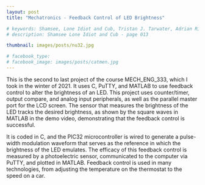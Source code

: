 ```yaml
---
layout: post
title: "Mechatronics - Feedback Control of LED Brightness"

# keywords: Shamsee, Lone Idiot and Cub, Tristan J. Tarwater, Adrian Ricker
# description: Shamsee Lone Idiot and Cub - page 013

thumbnail: images/posts/nu32.jpg

# facebook_type: 
# facebook_image: images/posts/catmen.jpg
---
```

This is the second to last project of the course MECH_ENG_333, which I took in the winter of 2021. It uses C, PuTTY, and MATLAB to use feedback control to alter the brightness of an LED. This project uses counter/timer, output compare, and analog input peripherals, as well as the parallel master port for the LCD screen. The sensor that measures the brightness of the LED tracks the desired brightness, as shown by the square waves in MATLAB in the demo video, demonstrating that the feedback control is successful.

It is coded in C, and the PIC32 microcontroller is wired to generate a pulse-width modulation waveform that serves as the reference in which the brightness of the LED emulates. The efficacy of this feedback control is measured by a photoelectric sensor, communicated to the computer via PuTTY, and plotted in MATLAB. Feedback control is used in many technologies, from adjusting the temperature on the thermostat to the speed on a car.
